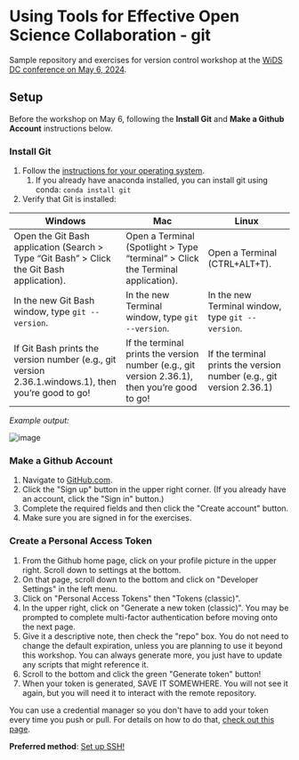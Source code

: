 # Using Tools for Effective Open Science Collaboration - git

Sample repository and exercises for version control workshop at the [WiDS DC conference on May 6, 2024](https://form.jotform.com/zzlalo/2024-wids-dc-registration).

## Setup
Before the workshop on May 6, following the **Install Git** and **Make a Github Account** instructions below.

### Install Git
1. Follow the [instructions for your operating system](https://git-scm.com/book/en/v2/Getting-Started-Installing-Git).
   1. If you already have anaconda installed, you can install git using conda: `conda install git`
3. Verify that Git is installed:

| Windows | Mac | Linux |
| ------ | ---- | ----- |
|	Open the Git Bash application (Search > Type “Git Bash” > Click the Git Bash application). | Open a Terminal (Spotlight > Type “terminal” > Click the Terminal application). | Open a Terminal (CTRL+ALT+T). |
| In the new Git Bash window, type `git --version`. | In the new Terminal window, type `git --version`. | In the new Terminal window, type `git --version`. |
| If Git Bash prints the version number (e.g., git version 2.36.1.windows.1), then you’re good to go! |	If the terminal prints the version number (e.g., git version 2.36.1), then you’re good to go! |	If the terminal prints the version number (e.g., git version 2.36.1) | then you’re good to go!

_Example output:_

![image](https://github.com/juliabuffinton/wids_2024/assets/39072451/3de68dc3-b202-4602-a8ff-026af485460b)

### Make a Github Account
1. Navigate to [GitHub.com](https://github.com/).
2. Click the "Sign up" button in the upper right corner. (If you already have an account, click the "Sign in" button.)
3. Complete the required fields and then click the "Create account" button.
4. Make sure you are signed in for the exercises.

### Create a Personal Access Token
1. From the Github home page, click on your profile picture in the upper right. Scroll down to settings at the bottom.
2. On that page, scroll down to the bottom and click on "Developer Settings" in the left menu.
3. Click on "Personal Access Tokens" then "Tokens (classic)".
4. In the upper right, click on "Generate a new token (classic)". You may be prompted to complete multi-factor authentication before moving onto the next page.
5. Give it a descriptive note, then check the "repo" box. You do not need to change the default expiration, unless you are planning to use it beyond this workshop. You can always generate more, you just have to update any scripts that might reference it.
6. Scroll to the bottom and click the green "Generate token" button!
7. When your token is generated, SAVE IT SOMEWHERE. You will not see it again, but you will need it to interact with the remote repository.

You can use a credential manager so you don't have to add your token every time you push or pull. For details on how to do that, [check out this page](https://docs.github.com/en/get-started/getting-started-with-git/about-remote-repositories#cloning-with-https-urls).

**Preferred method**: [Set up SSH!](https://docs.github.com/en/authentication/connecting-to-github-with-ssh) 
